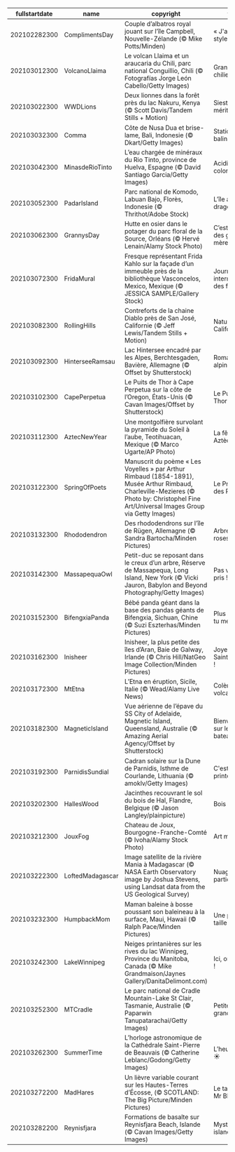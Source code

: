 |fullstartdate|name|copyright|title|image|
|--|--|--|--|--|
202102282300|ComplimentsDay|Couple d’albatros royal jouant sur l’île Campbell, Nouvelle-Zélande (© Mike Potts/Minden)|« J'adore ton style ! »|![](/fr-FR/2021/03/202102282300ComplimentsDay.jpg)|
202103012300|VolcanoLlaima|Le volcan Llaima et un araucaria du Chili, parc national Conguillio, Chili (© Fotografías Jorge León Cabello/Getty Images)|Grandeur chilienne|![](/fr-FR/2021/03/202103012300VolcanoLlaima.jpg)|
202103022300|WWDLions|Deux lionnes dans la forêt près du lac Nakuru, Kenya (© Scott Davis/Tandem Stills + Motion)|Sieste méritée|![](/fr-FR/2021/03/202103022300WWDLions.jpg)|
202103032300|Comma|Côte de Nusa Dua et brise-lame, Bali, Indonesie (© Dkart/Getty Images)|Station balinaise|![](/fr-FR/2021/03/202103032300Comma.jpg)|
202103042300|MinasdeRioTinto|L’eau chargée de minéraux du Rio Tinto, province de Huelva, Espagne (© David Santiago Garcia/Getty Images)|Acidité colorée|![](/fr-FR/2021/03/202103042300MinasdeRioTinto.jpg)|
202103052300|PadarIsland|Parc national de Komodo, Labuan Bajo, Florès, Indonesie (© Thrithot/Adobe Stock)|L’île aux dragons|![](/fr-FR/2021/03/202103052300PadarIsland.jpg)|
202103062300|GrannysDay|Hutte en osier dans le potager du parc floral de la Source, Orléans (© Hervé Lenain/Alamy Stock Photo)|C’est la fête des grands-mères !|![](/fr-FR/2021/03/202103062300GrannysDay.jpg)|
202103072300|FridaMural|Fresque représentant Frida Kahlo sur la façade d’un immeuble près de la bibliothèque Vasconcelos, Mexico, Mexique (© JESSICA SAMPLE/Gallery Stock)|Journée internationale des femmes|![](/fr-FR/2021/03/202103072300FridaMural.jpg)|
202103082300|RollingHills|Contreforts de la chaine Diablo près de San José, Californie (© Jeff Lewis/Tandem Stills + Motion)|Nature Californienne|![](/fr-FR/2021/03/202103082300RollingHills.jpg)|
202103092300|HinterseeRamsau|Lac Hintersee encadré par les Alpes, Berchtesgaden, Bavière, Allemagne (© Offset by Shutterstock)|Romantisme alpin|![](/fr-FR/2021/03/202103092300HinterseeRamsau.jpg)|
202103102300|CapePerpetua|Le Puits de Thor à Cape Perpetua sur la côte de l’Oregon, États-Unis (© Cavan Images/Offset by Shutterstock)|Le Puits de Thor|![](/fr-FR/2021/03/202103102300CapePerpetua.jpg)|
202103112300|AztecNewYear|Une montgolfière survolant la pyramide du Soleil à l’aube, Teotihuacan, Mexique (© Marco Ugarte/AP Photo)|La fête des Aztèques|![](/fr-FR/2021/03/202103112300AztecNewYear.jpg)|
202103122300|SpringOfPoets|Manuscrit du poème « Les Voyelles » par Arthur Rimbaud (1854-1891),  Musée Arthur Rimbaud, Charleville-Mezieres (© Photo by: Christophel Fine Art/Universal Images Group via Getty Images)|Le Printemps des Poètes|![](/fr-FR/2021/03/202103122300SpringOfPoets.jpg)|
202103132300|Rhododendron|Des rhododendrons sur l’île de Rügen, Allemagne (© Sandra Bartocha/Minden Pictures)|Arbres à roses|![](/fr-FR/2021/03/202103132300Rhododendron.jpg)|
202103142300|MassapequaOwl|Petit-duc se reposant dans le creux d’un arbre,  Réserve de Massapequa, Long Island, New York (© Vicki Jauron, Babylon and Beyond Photography/Getty Images)|Pas vu pas pris !|![](/fr-FR/2021/03/202103142300MassapequaOwl.jpg)|
202103152300|BifengxiaPanda|Bébé panda géant dans la base des pandas géants de Bifengxia, Sichuan, Chine (© Suzi Eszterhas/Minden Pictures)|Plus mignon tu meurs|![](/fr-FR/2021/03/202103152300BifengxiaPanda.jpg)|
202103162300|Inisheer|Inisheer, la plus petite des îles d’Aran, Baie de Galway, Irlande (© Chris Hill/NatGeo Image Collection/Minden Pictures)|Joyeuse Saint Patrick !|![](/fr-FR/2021/03/202103162300Inisheer.jpg)|
202103172300|MtEtna|L’Etna en éruption, Sicile, Italie (© Wead/Alamy Live News)|Colère volcanique|![](/fr-FR/2021/03/202103172300MtEtna.jpg)|
202103182300|MagneticIsland|Vue aérienne de l’épave du SS City of Adelaide, Magnetic Island, Queensland, Australie (© Amazing Aerial Agency/Offset by Shutterstock)|Bienvenue sur le bateau-île|![](/fr-FR/2021/03/202103182300MagneticIsland.jpg)|
202103192300|ParnidisSundial|Cadran solaire sur la Dune de Parnidis, Isthme de Courlande, Lithuania (© amoklv/Getty Images)|C'est le printemps !|![](/fr-FR/2021/03/202103192300ParnidisSundial.jpg)|
202103202300|HallesWood|Jacinthes recouvrant le sol du bois de Hal, Flandre, Belgique (© Jason Langley/plainpicture)|Bois bleus|![](/fr-FR/2021/03/202103202300HallesWood.jpg)|
202103212300|JouxFog|Chateau de Joux, Bourgogne-Franche-Comté (© Ivoha/Alamy Stock Photo)|Art militaire|![](/fr-FR/2021/03/202103212300JouxFog.jpg)|
202103222300|LoftedMadagascar|Image satellite de la rivière Mania à Madagascar (© NASA Earth Observatory image by Joshua Stevens, using Landsat data from the US Geological Survey)|Nuages particuliers|![](/fr-FR/2021/03/202103222300LoftedMadagascar.jpg)|
202103232300|HumpbackMom|Maman baleine à bosse poussant son baleineau à la surface, Maui, Hawaii (© Ralph Pace/Minden Pictures)|Une photo de taille|![](/fr-FR/2021/03/202103232300HumpbackMom.jpg)|
202103242300|LakeWinnipeg|Neiges printanières sur les rives du lac Winnipeg, Province du Manitoba, Canada  (© Mike Grandmaison/Jaynes Gallery/DanitaDelimont.com)|Ici, on pêche !|![](/fr-FR/2021/03/202103242300LakeWinnipeg.jpg)|
202103252300|MTCradle|Le parc national de Cradle Mountain-Lake St Clair, Tasmanie, Australie (© Paparwin Tanupatarachai/Getty Images)|Petite île, grand parc|![](/fr-FR/2021/03/202103252300MTCradle.jpg)|
202103262300|SummerTime|L’horloge astronomique de la Cathédrale Saint-Pierre de Beauvais (© Catherine Leblanc/Godong/Getty Images)|L’heure d’été ☀️|![](/fr-FR/2021/03/202103262300SummerTime.jpg)|
202103272200|MadHares|Un lièvre variable courant sur les Hautes-Terres d’Écosse,  (© SCOTLAND: The Big Picture/Minden Pictures)|Le talentueux Mr Blanchot|![](/fr-FR/2021/03/202103272200MadHares.jpg)|
202103282200|Reynisfjara|Formations de basalte sur Reynisfjara Beach, Islande (© Cavan Images/Getty Images)|Mysticisme islandais|![](/fr-FR/2021/03/202103282200Reynisfjara.jpg)|

